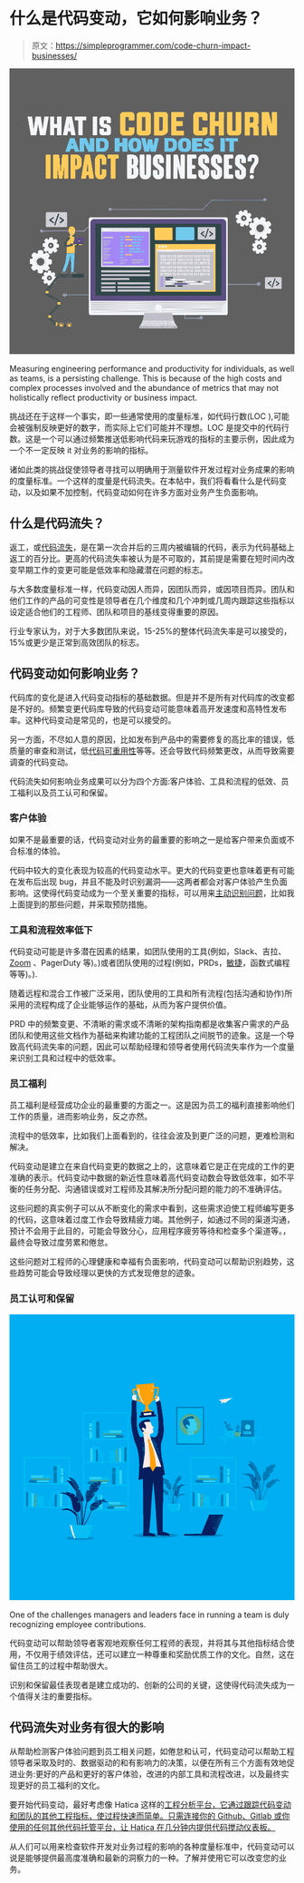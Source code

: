 # 什么是代码变动，它如何影响业务？

> 原文：<https://simpleprogrammer.com/code-churn-impact-businesses/>

![code churn](img/00f48adb5a14cf95be478c843e57f8f0.png)

Measuring engineering performance and productivity for individuals, as well as teams, is a persisting challenge. This is because of the high costs and complex processes involved and the abundance of metrics that may not holistically reflect productivity or business impact.

挑战还在于这样一个事实，即一些通常使用的度量标准，如代码行数(LOC ),可能会被强制反映更好的数字，而实际上它们可能并不理想。LOC 是提交中的代码行数。这是一个可以通过频繁推送低影响代码来玩游戏的指标的主要示例，因此成为一个不一定反映 it 对业务的影响的指标。

诸如此类的挑战促使领导者寻找可以明确用于测量软件开发过程对业务成果的影响的度量标准。一个这样的度量是代码流失。在本帖中，我们将看看什么是代码变动，以及如果不加控制，代码变动如何在许多方面对业务产生负面影响。

## 什么是代码流失？

返工，或[代码流失](https://www.hatica.io/blog/code-churn/)，是在第一次合并后的三周内被编辑的代码，表示为代码基础上返工的百分比。更高的代码流失率被认为是不可取的，其前提是需要在短时间内改变早期工作的变更可能是低效率和隐藏潜在问题的标志。

与大多数度量标准一样，代码变动因人而异，因团队而异，或因项目而异。团队和他们工作的产品的可变性是领导者在几个维度和几个冲刺或几周内跟踪这些指标以设定适合他们的工程师、团队和项目的基线变得重要的原因。

行业专家认为，对于大多数团队来说，15-25%的整体代码流失率是可以接受的，15%或更少是正常到高效团队的标志。

## 代码变动如何影响业务？

代码库的变化是进入代码变动指标的基础数据。但是并不是所有对代码库的改变都是不好的。频繁变更代码库导致的代码变动可能意味着高开发速度和高特性发布率。这种代码变动是常见的，也是可以接受的。

另一方面，不尽如人意的原因，比如发布到产品中的需要修复的高比率的错误，低质量的审查和测试，低[代码可重用性](https://simpleprogrammer.com/code-reuse-benefit/)等等。还会导致代码频繁更改，从而导致需要调查的代码变动。

代码流失如何影响业务成果可以分为四个方面:客户体验、工具和流程的低效、员工福利以及员工认可和保留。

### 客户体验

如果不是最重要的话，代码变动对业务的最重要的影响之一是给客户带来负面或不合标准的体验。

代码中较大的变化表现为较高的代码变动水平。更大的代码变更也意味着更有可能在发布后出现 bug，并且不能及时识别漏洞——这两者都会对客户体验产生负面影响。这使得代码变动成为一个至关重要的指标，可以用来[主动识别问题](https://ieeexplore.ieee.org/document/8169980)，比如我上面提到的那些问题，并采取预防措施。

### 工具和流程效率低下

代码变动可能是许多潜在因素的结果，如团队使用的工具(例如，Slack、吉拉、 [Zoom](https://www.amazon.com/dp/B08DF86H4Y/wwwerobillarc-20) 、PagerDuty 等)。)或者团队使用的过程(例如，PRDs，[敏捷](https://www.amazon.com/dp/1449331920/wwwerobillarc-20)，函数式编程等等)。).

随着远程和混合工作被广泛采用，团队使用的工具和所有流程(包括沟通和协作)所采用的流程构成了企业能够运作的基础，从而为客户提供价值。

PRD 中的频繁变更、不清晰的需求或不清晰的架构指南都是收集客户需求的产品团队和使用这些文档作为基础来构建功能的工程团队之间脱节的迹象。这是一个导致高代码流失率的问题，因此可以帮助经理和领导者使用代码流失率作为一个度量来识别工具和过程中的低效率。

### 员工福利

员工福利是经营成功企业的最重要的方面之一。这是因为员工的福利直接影响他们工作的质量，进而影响业务，反之亦然。

流程中的低效率，比如我们上面看到的，往往会波及到更广泛的问题，更难检测和解决。

代码变动是建立在来自代码变更的数据之上的，这意味着它是正在完成的工作的更准确的表示。代码变动中数据的新近性意味着高代码变动数会导致低效率，如不平衡的任务分配、沟通错误或对工程师及其解决所分配问题的能力的不准确评估。

这些问题的真实例子可以从不断变化的需求中看到，这些需求迫使工程师编写更多的代码，这意味着过度工作会导致精疲力竭。其他例子，如通过不同的渠道沟通，预计不会用于此目的，可能会导致分心，应用程序疲劳等待和检查多个渠道等。，最终会导致过度劳累和倦怠。

这些问题对工程师的心理健康和幸福有负面影响，代码变动可以帮助识别趋势，这些趋势可能会导致经理以更快的方式发现倦怠的迹象。

### 员工认可和保留

![code churn](img/48b392f7432818a957cd9c33cbbea1ac.png)

One of the challenges managers and leaders face in running a team is duly recognizing employee contributions.

代码变动可以帮助领导者客观地观察任何工程师的表现，并将其与其他指标结合使用，不仅用于绩效评估，还可以建立一种尊重和奖励优质工作的文化。自然，这在留住员工的过程中帮助很大。

识别和保留最佳表现者是建立成功的、创新的公司的关键，这使得代码流失成为一个值得关注的重要指标。

## 代码流失对业务有很大的影响

从帮助检测客户体验问题到员工相关问题，如倦怠和认可，代码变动可以帮助工程领导者采取及时的、数据驱动的和有影响力的决策，以便在所有三个方面有效地促进业务:更好的产品和更好的客户体验，改进的内部工具和流程改进，以及最终实现更好的员工福利的文化。

要开始代码变动，最好考虑像 Hatica 这样的[工程分析平台，它通过跟踪代码变动和团队的其他工程指标，使过程快速而简单。只需连接你的 Github、Gitlab 或你使用的任何其他代码托管平台，让 Hatica 在几分钟内提供代码搅动仪表板。](https://www.hatica.io/)

从人们可以用来检查软件开发对业务过程的影响的各种度量标准中，代码变动可以说是能够提供最高度准确和最新的洞察力的一种。了解并使用它可以改变您的业务。